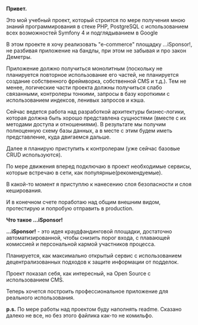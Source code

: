 **Привет.**

Это мой учебный проект, который строится по мере получения мною знаний программирования в стеке
PHP, PostgreSQL с использованием всех возможностей Symfony 4 и подглядыванием в Google

В этом проекте я хочу реализовать "e-commerce" площадку ...iSponsor!,
не разбивая приложение на бандлы, при этом не забывая и про закон Деметры.

Приложение должно получиться монолитным (поскольку не планируется повторное использование его частей, не планируется создание собственного фреймворка, собственной CMS и т.д.). Тем не менее, логические части проекта должны получиться слабо связанными, контролеры тонкими, запросы в базу короткими с использованием индексов, ленивых запросов и кэша. 

Сейчас ведется работа над разработкой архитектуры бизнес-логики, которая должна быть хорошо представлена сущностями (вместе с их методами доступа и отношениями).
В результате мы получим полноценную схему базы данных, а в месте с этим будем иметь представление, куда двигаемся дальше.

Далее я планирую приступить к контролерам (уже сейчас базовые CRUD используются).

По мере движения вперед подключаю в проект необходимые сервисы, которые встречаю в сети, как популярные(рекомендуемые).

В какой-то момент я приступлю к нанесению слоя безопасности и слоя кеширования.

И в конечном счете поработаю над общим внешним видом, протестирую и попробую отправить в production.

**Что такое ...iSponsor!**

**...iSponsor!** - это идея краудфандинговой площадки, достаточно автоматизированной, чтобы снизить порог входа, с плавающей комиссией и персональной кармой участников процесса.

Планируется, как максимально открытый сервис с использованием децентрализованных подходов к защите информации от подделок.

Проект показал себя, как интересный, на Open Source с использованием CMS.

Теперь хочется построить профессиональное приложение для реального использования. 


**p.s.** По мере работы над проектом буду наполнять readme. Сказано далеко не все, но без этого файлика как-то не комильфо.

  
